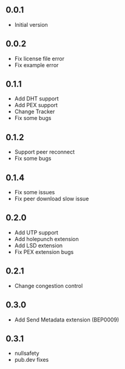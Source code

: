 ## 0.0.1

- Initial version

## 0.0.2

- Fix license file error
- Fix example error

## 0.1.1
- Add DHT support
- Add PEX support
- Change Tracker
- Fix some bugs

## 0.1.2
- Support peer reconnect
- Fix some bugs

## 0.1.4
- Fix some issues
- Fix peer download slow issue

## 0.2.0
- Add UTP support
- Add holepunch extension
- Add LSD extension
- Fix PEX extension bugs

## 0.2.1
- Change congestion control

## 0.3.0
- Add Send Metadata extension (BEP0009)

## 0.3.1
- nullsafety
- pub.dev fixes